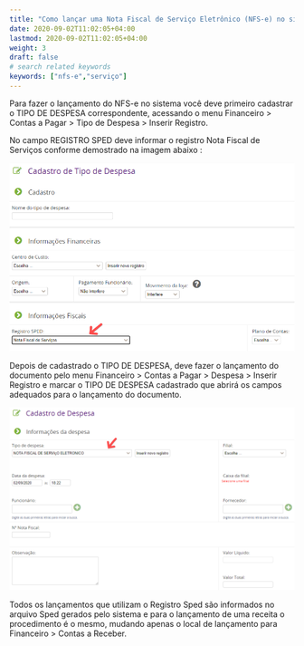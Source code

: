 ```yaml
---
title: "Como lançar uma Nota Fiscal de Serviço Eletrônico (NFS-e) no sistema ?"
date: 2020-09-02T11:02:05+04:00
lastmod: 2020-09-02T11:02:05+04:00
weight: 3
draft: false
# search related keywords
keywords: ["nfs-e","serviço"]
---
```


Para fazer o lançamento do NFS-e no sistema você deve primeiro cadastrar o TIPO DE DESPESA correspondente, acessando o menu Financeiro > Contas a Pagar > Tipo de Despesa > Inserir Registro.

No campo REGISTRO SPED deve informar o registro Nota Fiscal de Serviços conforme demostrado na imagem abaixo :

![image example](nfs-e.png "NFS-e")

Depois de cadastrado o TIPO DE DESPESA, deve fazer o lançamento do documento pelo menu Financeiro > Contas a Pagar > Despesa > Inserir Registro e marcar o TIPO DE DESPESA cadastrado que abrirá os campos adequados para o lançamento do documento.

![image example](nfs-e2.png "NFS-e Seleção")

Todos os lançamentos que utilizam o Registro Sped são informados no arquivo Sped gerados pelo sistema e para o
lançamento de uma receita o procedimento é o mesmo, mudando apenas o local de lançamento para Financeiro >
Contas a Receber.
